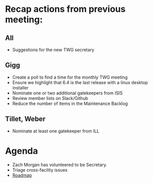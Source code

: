 # Recap actions from previous meeting:

## All
- Suggestions for the new TWG secretary

## Gigg
- Create a poll to find a time for the monthly TWG meeting
- Ensure we highlight that 6.4 is the last release with a linux desktop installer
- Nominate one or two additional gatekeepers from ISIS
- Review member lists on Slack/Github
- Reduce the number of items in the Maintenance Backlog

## Tillet, Weber
- Nominate at least one gatekeeper from ILL

# Agenda
- Zach Morgan has volunteered to be Secretary.
- Triage cross-facility issues
- [Roadmap](https://github.com/mantidproject/roadmap/projects/1)
